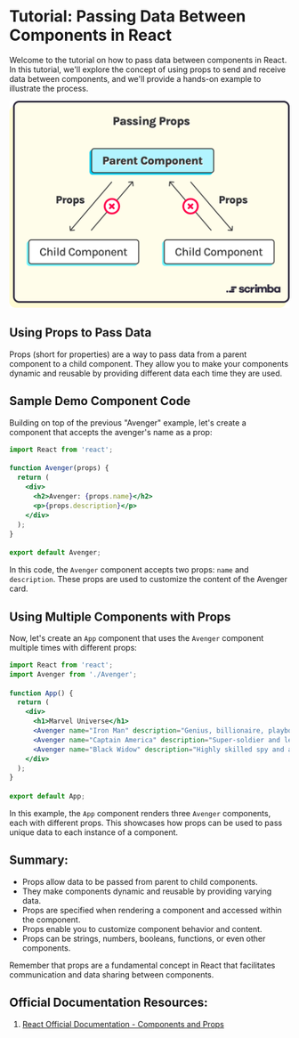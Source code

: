 # Tutorial: Passing Data Between Components in React

Welcome to the tutorial on how to pass data between components in React. In this tutorial, we'll explore the concept of using props to send and receive data between components, and we'll provide a hands-on example to illustrate the process.

![](../Assets/React/passing%20Props.webp)

## Using Props to Pass Data

Props (short for properties) are a way to pass data from a parent component to a child component. They allow you to make your components dynamic and reusable by providing different data each time they are used.

## Sample Demo Component Code

Building on top of the previous "Avenger" example, let's create a component that accepts the avenger's name as a prop:

```jsx
import React from 'react';

function Avenger(props) {
  return (
    <div>
      <h2>Avenger: {props.name}</h2>
      <p>{props.description}</p>
    </div>
  );
}

export default Avenger;
```

In this code, the `Avenger` component accepts two props: `name` and `description`. These props are used to customize the content of the Avenger card.

## Using Multiple Components with Props

Now, let's create an `App` component that uses the `Avenger` component multiple times with different props:

```jsx
import React from 'react';
import Avenger from './Avenger';

function App() {
  return (
    <div>
      <h1>Marvel Universe</h1>
      <Avenger name="Iron Man" description="Genius, billionaire, playboy, philanthropist." />
      <Avenger name="Captain America" description="Super-soldier and leader of the Avengers." />
      <Avenger name="Black Widow" description="Highly skilled spy and assassin." />
    </div>
  );
}

export default App;
```

In this example, the `App` component renders three `Avenger` components, each with different props. This showcases how props can be used to pass unique data to each instance of a component.

## Summary:

- Props allow data to be passed from parent to child components.
- They make components dynamic and reusable by providing varying data.
- Props are specified when rendering a component and accessed within the component.
- Props enable you to customize component behavior and content.
- Props can be strings, numbers, booleans, functions, or even other components.

Remember that props are a fundamental concept in React that facilitates communication and data sharing between components.

## Official Documentation Resources:

1. [React Official Documentation - Components and Props](https://reactjs.org/docs/components-and-props.html)